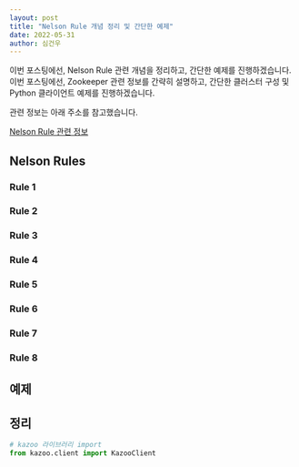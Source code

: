 ```yaml
---
layout: post
title: "Nelson Rule 개념 정리 및 간단한 예제"
date: 2022-05-31
author: 심건우
---
```


이번 포스팅에선, Nelson Rule 관련 개념을 정리하고, 간단한 예제를 진행하겠습니다.
이번 포스팅에선, Zookeeper 관련 정보를 간략히 설명하고, 간단한 클러스터 구성 및 Python 클라이언트 예제를 진행하겠습니다. 

관련 정보는 아래 주소를 참고했습니다.

[Nelson Rule 관련 정보](https://en.wikipedia.org/wiki/Nelson_rules)

## Nelson Rules
### Rule 1
### Rule 2
### Rule 3
### Rule 4
### Rule 5
### Rule 6
### Rule 7
### Rule 8
## 예제
## 정리
 
```python
# kazoo 라이브러리 import
from kazoo.client import KazooClient
```
